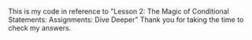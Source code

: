 This is my code in reference to "Lesson 2: The Magic of Conditional Statements: Assignments: Dive Deeper"
Thank you for taking the time to check my answers.
